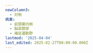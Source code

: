 ```yaml
---
newColumn3:
  - 対側
病巣:
  - 前頭葉内側
  - 脳梁膝部
  - 補足運動野
lastmod: '2025-04-04'
last_edited: 2025-02-27T00:00:00.000Z
---
```



